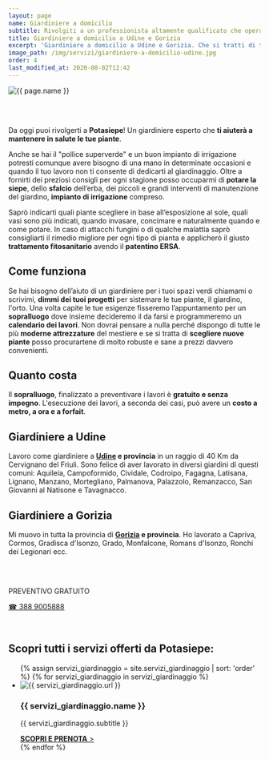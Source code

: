 ```yaml
---
layout: page
name: Giardiniere a domicilio
subtitle: Rivolgiti a un professionista altamente qualificato che opera in totale sicurezza.
title: Giardiniere a domicilio a Udine e Gorizia
excerpt: 'Giardiniere a domicilio a Udine e Gorizia. Che si tratti di terrazzo, balcone o giardino Potasiepe ti aiuta a progettare e mantenere il tuo spazio verde.'
image_path: /img/servizi/giardiniere-a-domicilio-udine.jpg
order: 4
last_modified_at: 2020-08-02T12:42
---
```

<img src="{{ page.image_path }}" alt="{{ page.name }}" title="{{ page.name }}"/>

<br/><br/>


Da oggi puoi rivolgerti a **Potasiepe**! Un giardiniere esperto che **ti aiuterà a mantenere in salute le tue piante**.

Anche se hai il "pollice superverde" e un buon impianto di irrigazione potresti comunque avere bisogno di una mano
in determinate occasioni e quando il tuo lavoro non ti consente di dedicarti al giardinaggio.
Oltre a fornirti dei preziosi consigli per ogni stagione posso occuparmi di **potare la siepe**, dello **sfalcio** dell’erba, dei piccoli e grandi interventi di manutenzione del giardino, **impianto di irrigazione** compreso.

Saprò indicarti quali piante scegliere in base all’esposizione al sole, quali vasi sono più indicati, quando invasare, concimare e naturalmente quando e come potare. In caso di attacchi fungini o di qualche malattia saprò consigliarti il rimedio migliore per ogni tipo di pianta e applicherò il giusto **trattamento fitosanitario** avendo
il **patentino ERSA**.

## Come funziona

Se hai bisogno dell’aiuto di un giardiniere per i tuoi spazi verdi chiamami o scrivimi, **dimmi dei tuoi progetti** per sistemare le tue piante, il giardino, l'orto. Una volta capite le tue esigenze fisseremo l’appuntamento per un **sopralluogo** dove insieme decideremo il da farsi e programmeremo un **calendario dei lavori**.
Non dovrai pensare a nulla perché dispongo di tutte le più **moderne attrezzature** del mestiere e se si tratta di **scegliere nuove piante** posso procurartene di molto robuste e sane a prezzi davvero convenienti.

## Quanto costa

Il **sopralluogo**, finalizzato a preventivare i lavori è **gratuito e senza impegno**.
L'esecuzione dei lavori, a seconda dei casi, può avere un **costo a metro, a ora e a forfait**.

## Giardiniere a Udine

Lavoro come giardiniere a **[Udine](/giardinaggio-udine/ "giardiniere a Udine per taglio siepe e lavori di giardinaggio, massima serietà e costo onesto") e provincia** in un raggio di 40 Km da Cervignano del Friuli. Sono felice di aver lavorato in diversi giardini di questi comuni: Aquileia, Campoformido, Cividale, Codroipo, Fagagna, Latisana, Lignano, Manzano, Mortegliano, Palmanova, Palazzolo, Remanzacco, San Giovanni al Natisone e Tavagnacco.


## Giardiniere a Gorizia

Mi muovo in tutta la provincia di **[Gorizia](/giardinaggio-gorizia/ "giardiniere a Gorizia per potatura siepe e alberi e lavori di giardinaggio, massima serietà e costo onesto") e provincia**. Ho lavorato a Capriva, Cormos, Gradisca d'Isonzo, Grado, Monfalcone, Romans d'Isonzo, Ronchi dei Legionari ecc.

<br/><br/>

<div class="text-center">
  <p class="h3">PREVENTIVO GRATUITO</p>
  <a title="Chiama adesso per un preventivo gratuito e senza impegno" href="tel:+393889005888" class="button">&#9742; 388 9005888</a>
</div>
<br/><br/>

## Scopri tutti i servizi offerti da Potasiepe:

<div class="list-collection">
<ul>
  {% assign servizi_giardinaggio = site.servizi_giardinaggio | sort: 'order' %}
  {% for servizi_giardinaggio in servizi_giardinaggio %}
		<li>
      <img src="{% include relative-src.html src=servizi_giardinaggio.image_path %}" alt="{{ servizi_giardinaggio.url }}">
      <div>
      <h3>{{ servizi_giardinaggio.name }}</h3>
      <p>{{ servizi_giardinaggio.subtitle }}</p>
			<a href="{{ site.baseurl }}{{ servizi_giardinaggio.url }}" title="{{ servizi_giardinaggio.url }}"><strong>SCOPRI E PRENOTA</strong> &gt;</a>
      </div>
    </li>
	{% endfor %}
</ul>
</div>
